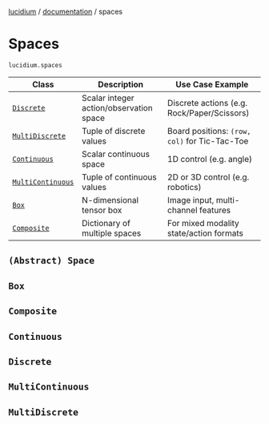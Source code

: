 [lucidium](https://github.com/theokoles7/lucidium) / [documentation](https://github.com/theokoles7/lucidium/blob/main/documentation/README.md) / spaces

# Spaces
`lucidium.spaces`

| Class                                 | Description                             | Use Case Example                              |
| ------------------------------------- | --------------------------------------- | --------------------------------------------- |
| [`Discrete`](#discrete)               | Scalar integer action/observation space | Discrete actions (e.g. Rock/Paper/Scissors)   |
| [`MultiDiscrete`](#multidiscrete)     | Tuple of discrete values                | Board positions: `(row, col)` for Tic-Tac-Toe |
| [`Continuous`](#continuous)           | Scalar continuous space                 | 1D control (e.g. angle)                       |
| [`MultiContinuous`](#multicontinuous) | Tuple of continuous values              | 2D or 3D control (e.g. robotics)              |
| [`Box`](#box)                         | N-dimensional tensor box                | Image input, multi-channel features           |
| [`Composite`](#composite)             | Dictionary of multiple spaces           | For mixed modality state/action formats       |

## `(Abstract) Space`

## `Box`

## `Composite`

## `Continuous`

## `Discrete`

## `MultiContinuous`

## `MultiDiscrete`